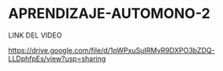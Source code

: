 # APRENDIZAJE-AUTOMONO-2

LINK DEL VIDEO

https://drive.google.com/file/d/1pWPxuSuIRMyR9DXPO3bZDQ-LLDphfpEs/view?usp=sharing
